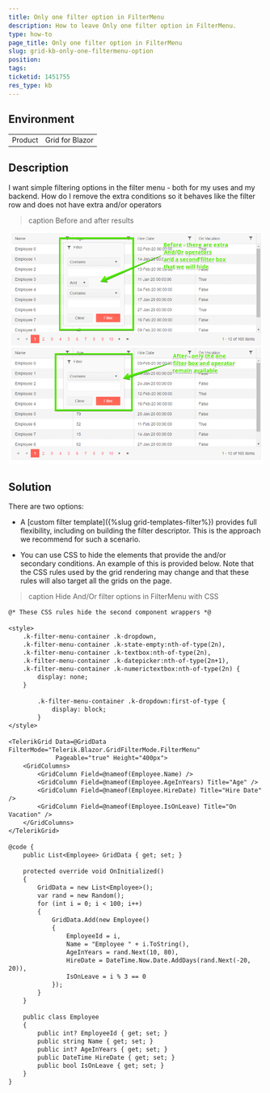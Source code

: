 ```yaml
---
title: Only one filter option in FilterMenu
description: How to leave Only one filter option in FilterMenu.
type: how-to
page_title: Only one filter option in FilterMenu
slug: grid-kb-only-one-filtermenu-option
position: 
tags: 
ticketid: 1451755
res_type: kb
---
```


## Environment
<table>
	<tbody>
		<tr>
			<td>Product</td>
			<td>Grid for Blazor</td>
		</tr>
	</tbody>
</table>


## Description
I want simple filtering options in the filter menu - both for my uses and my backend. How do I remove the extra conditions so it behaves like the filter row and does not have extra and/or operators

>caption Before and after results

![](images/grid-kb-only-one-filtermenu-option-result.png)

## Solution

There are two options:

* A [custom filter template]({%slug grid-templates-filter%}) provides full flexibility, including on building the filter descriptor. This is the approach we recommend for such a scenario.

* You can use CSS to hide the elements that provide the and/or secondary conditions. An example of this is provided below. Note that the CSS rules used by the grid rendering may change and that these rules will also target all the grids on the page.

>caption Hide And/Or filter options in FilterMenu with CSS

````CSHTML
@* These CSS rules hide the second component wrappers *@

<style>
    .k-filter-menu-container .k-dropdown,
    .k-filter-menu-container .k-state-empty:nth-of-type(2n),
    .k-filter-menu-container .k-textbox:nth-of-type(2n),
    .k-filter-menu-container .k-datepicker:nth-of-type(2n+1),
    .k-filter-menu-container .k-numerictextbox:nth-of-type(2n) {
        display: none;
    }

        .k-filter-menu-container .k-dropdown:first-of-type {
            display: block;
        }
</style>

<TelerikGrid Data=@GridData FilterMode="Telerik.Blazor.GridFilterMode.FilterMenu"
             Pageable="true" Height="400px">
    <GridColumns>
        <GridColumn Field=@nameof(Employee.Name) />
        <GridColumn Field=@nameof(Employee.AgeInYears) Title="Age" />
        <GridColumn Field=@nameof(Employee.HireDate) Title="Hire Date" />
        <GridColumn Field=@nameof(Employee.IsOnLeave) Title="On Vacation" />
    </GridColumns>
</TelerikGrid>

@code {
    public List<Employee> GridData { get; set; }

    protected override void OnInitialized()
    {
        GridData = new List<Employee>();
        var rand = new Random();
        for (int i = 0; i < 100; i++)
        {
            GridData.Add(new Employee()
            {
                EmployeeId = i,
                Name = "Employee " + i.ToString(),
                AgeInYears = rand.Next(10, 80),
                HireDate = DateTime.Now.Date.AddDays(rand.Next(-20, 20)),
                IsOnLeave = i % 3 == 0
            });
        }
    }

    public class Employee
    {
        public int? EmployeeId { get; set; }
        public string Name { get; set; }
        public int? AgeInYears { get; set; }
        public DateTime HireDate { get; set; }
        public bool IsOnLeave { get; set; }
    }
}
````
